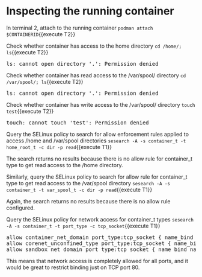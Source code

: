 # Inspecting the running container

In terminal 2, attach to the running container 
`podman attach $CONTAINERID`{{execute T2}}

Check whether container has access to the home directory
`cd /home/; ls`{{execute T2}}

<pre class="file">
ls: cannot open directory '.': Permission denied
</pre>

Check whether container has read access to the /var/spool/ directory
`cd /var/spool/; ls`{{execute T2}}

<pre class="file">
ls: cannot open directory '.': Permission denied
</pre>

Check whether container has write access to the /var/spool/ directory
`touch test`{{execute T2}}
<pre class="file">
touch: cannot touch 'test': Permission denied
</pre>

Query the SELinux policy to search for allow enforcement rules applied to access /home and /var/spool directories
`sesearch -A -s container_t -t home_root_t -c dir -p read`{{execute T1}}

The search returns no results because there is no allow rule for container_t type to get read access to the /home directory.

Similarly, query the SELinux policy to search for allow rule for container_t type to get read access to the /var/spool directory
`sesearch -A -s container_t -t var_spool_t -c dir -p read`{{execute T1}}

Again, the search returns no results because there is no allow rule configured. 

Query the SELinux policy for network access for container_t types
`sesearch -A -s container_t -t port_type -c tcp_socket`{{execute T1}}

<pre class="file">
allow container_net_domain port_type:tcp_socket { name_bind name_connect recv_msg send_msg };
allow corenet_unconfined_type port_type:tcp_socket { name_bind name_connect recv_msg send_msg };
allow sandbox_net_domain port_type:tcp_socket { name_bind name_connect recv_msg send_msg };
</pre>

This means that network access is completely allowed for all ports, and it would be great to restrict binding just on TCP port 80.
